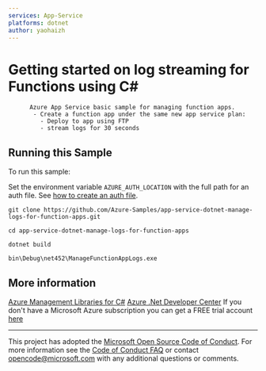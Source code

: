 ```yaml
---
services: App-Service
platforms: dotnet
author: yaohaizh
---
```


# Getting started on log streaming for Functions using C# #

          Azure App Service basic sample for managing function apps.
           - Create a function app under the same new app service plan:
             - Deploy to app using FTP
             - stream logs for 30 seconds


## Running this Sample ##

To run this sample:

Set the environment variable `AZURE_AUTH_LOCATION` with the full path for an auth file. See [how to create an auth file](https://github.com/Azure/azure-libraries-for-net/blob/master/AUTH.md).

    git clone https://github.com/Azure-Samples/app-service-dotnet-manage-logs-for-function-apps.git

    cd app-service-dotnet-manage-logs-for-function-apps
  
    dotnet build
    
    bin\Debug\net452\ManageFunctionAppLogs.exe

## More information ##

[Azure Management Libraries for C#](https://github.com/Azure/azure-sdk-for-net/tree/Fluent)
[Azure .Net Developer Center](https://azure.microsoft.com/en-us/develop/net/)
If you don't have a Microsoft Azure subscription you can get a FREE trial account [here](http://go.microsoft.com/fwlink/?LinkId=330212)

---

This project has adopted the [Microsoft Open Source Code of Conduct](https://opensource.microsoft.com/codeofconduct/). For more information see the [Code of Conduct FAQ](https://opensource.microsoft.com/codeofconduct/faq/) or contact [opencode@microsoft.com](mailto:opencode@microsoft.com) with any additional questions or comments.